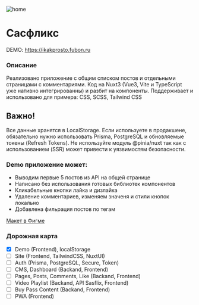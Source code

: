 ![home](https://github.com/user-attachments/assets/45ba7553-bb0d-4f53-986e-8506b5d69d76)

# Сасфликс

DEMO: https://ikakprosto.fubon.ru

### Описание

Реализовано приложение с общим списком постов и отдельными страницами с комментариями.
Код на Nuxt3 (Vue3, Vite и TypeScript уже нативно интегрированны) и разбит на компоненты.
Поддерживает и использовано для примера: CSS, SCSS, Tailwind CSS

## Важно!

Все данные хранятся в LocalStorage. Если используете в продакшене, обязательно нужно использовать Prisma, PostgreSQL и обновляемые токены (Refresh Tokens). Не используйте модуль @pinia/nuxt так как с использованием (SSR) может привести к уязвимостям безопасности.

### Demo приложение может:

- Выводим первые 5 постов из API на общей странице
- Написано без использования готовых библиотек компонентов
- Кликабельные кнопки лайка и дизлайка
- Удаление комментариев, изменяем значеня и стили кнопок локально
- Добавлена фильрация постов по тегам

[Макет в Фигме ](https://jobs.sasflix.ru/frontender/App-Template.fig)

### Дорожная карта

- [x] Demo (Frontend), localStorage
- [ ] Site (Frontend, TailwindCSS, NuxtUI)
- [ ] Auth (Prisma, PostgreSQL, Secure, Token)
- [ ] CMS, Dashboard (Backand, Frontend)
- [ ] Pages, Posts, Comments, Like (Backand, Frontend)
- [ ] Video Playlist (Backand, API Sasflix, Frontend)
- [ ] Buy Pass Content (Backand, Frontend)
- [ ] PWA (Frontend)
